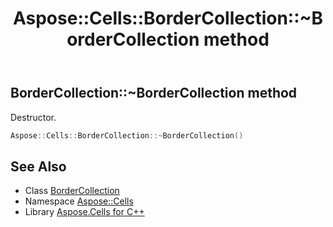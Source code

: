 ﻿---
title: Aspose::Cells::BorderCollection::~BorderCollection method
linktitle: ~BorderCollection
second_title: Aspose.Cells for C++ API Reference
description: 'Aspose::Cells::BorderCollection::~BorderCollection method. Destructor in C++.'
type: docs
weight: 200
url: /cpp/aspose.cells/bordercollection/~bordercollection/
---
## BorderCollection::~BorderCollection method


Destructor.

```cpp
Aspose::Cells::BorderCollection::~BorderCollection()
```

## See Also

* Class [BorderCollection](../)
* Namespace [Aspose::Cells](../../)
* Library [Aspose.Cells for C++](../../../)
